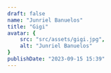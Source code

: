 ```yaml
---
draft: false
name: "Junriel Banuelos"
title: "Gigi"
avatar: {
    src: "src/assets/gigi.jpg",
    alt: "Junriel Banuelos"
}
publishDate: "2023-09-15 15:39"
---
```


